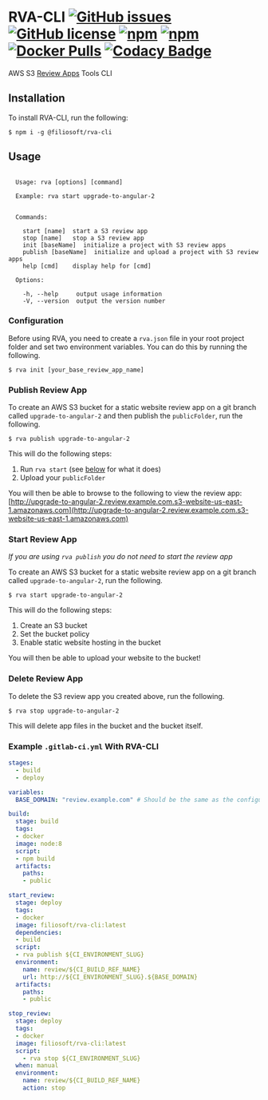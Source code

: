 # RVA-CLI [![GitHub issues](https://img.shields.io/github/issues/eventOneHQ/rva-cli.svg)](https://github.com/eventOneHQ/rva-cli/issues) [![GitHub license](https://img.shields.io/badge/license-MIT-blue.svg)](https://raw.githubusercontent.com/eventOneHQ/rva-cli/master/LICENSE) [![npm](https://img.shields.io/npm/v/@filiosoft/rva-cli.svg)](https://www.npmjs.com/package/@filiosoft/rva-cli) [![npm](https://img.shields.io/npm/dt/@filiosoft/rva-cli.svg)](https://www.npmjs.com/package/@filiosoft/rva-cli) [![Docker Pulls](https://img.shields.io/docker/pulls/filiosoft/rva-cli.svg)](https://hub.docker.com/r/filiosoft/rva-cli) [![Codacy Badge](https://api.codacy.com/project/badge/Grade/e9965678265a4278982594d165af3c40)](https://www.codacy.com/app/nprail/rva-cli?utm_source=github.com&amp;utm_medium=referral&amp;utm_content=eventOneHQ/rva-cli&amp;utm_campaign=Badge_Grade)

AWS S3 [Review Apps](https://docs.gitlab.com/ee/ci/review_apps/index.html) Tools CLI

## Installation

To install RVA-CLI, run the following:

```
$ npm i -g @filiosoft/rva-cli
```

## Usage
```

  Usage: rva [options] [command]

  Example: rva start upgrade-to-angular-2


  Commands:

    start [name]  start a S3 review app
    stop [name]   stop a S3 review app
    init [baseName]  initialize a project with S3 review apps
    publish [baseName]  initialize and upload a project with S3 review apps
    help [cmd]    display help for [cmd]

  Options:

    -h, --help     output usage information
    -V, --version  output the version number

```
### Configuration
Before using RVA, you need to create a `rva.json` file in your root project folder and set two environment variables. You can do this by running the following.

```
$ rva init [your_base_review_app_name]
```

### Publish Review App
To create an AWS S3 bucket for a static website review app on a git branch called `upgrade-to-angular-2` and then publish the `publicFolder`, run the following.

```
$ rva publish upgrade-to-angular-2
```

This will do the following steps:

1. Run `rva start` (see [below](#start-review-app) for what it does)
2. Upload your `publicFolder`

You will then be able to browse to the following to view the review app:
[http://upgrade-to-angular-2.review.example.com.s3-website-us-east-1.amazonaws.com](http://upgrade-to-angular-2.review.example.com.s3-website-us-east-1.amazonaws.com)

### Start Review App
_If you are using `rva publish` you do not need to start the review app_

To create an AWS S3 bucket for a static website review app on a git branch called `upgrade-to-angular-2`, run the following.

```
$ rva start upgrade-to-angular-2
```
This will do the following steps:

1. Create an S3 bucket
2. Set the bucket policy
3. Enable static website hosting in the bucket

You will then be able to upload your website to the bucket!

### Delete Review App
To delete the S3 review app you created above, run the following.

```
$ rva stop upgrade-to-angular-2
```

This will delete app files in the bucket and the bucket itself.

### Example `.gitlab-ci.yml` With RVA-CLI

```yaml
stages:
  - build
  - deploy

variables:
  BASE_DOMAIN: "review.example.com" # Should be the same as the configured base domain

build:
  stage: build
  tags: 
  - docker
  image: node:8
  script:
  - npm build
  artifacts:
    paths:
    - public

start_review:
  stage: deploy
  tags: 
  - docker
  image: filiosoft/rva-cli:latest
  dependencies:
  - build
  script:
  - rva publish ${CI_ENVIRONMENT_SLUG}
  environment:
    name: review/${CI_BUILD_REF_NAME}
    url: http://${CI_ENVIRONMENT_SLUG}.${BASE_DOMAIN}
  artifacts:
    paths:
    - public

stop_review:
  stage: deploy
  tags: 
  - docker
  image: filiosoft/rva-cli:latest
  script:
    - rva stop ${CI_ENVIRONMENT_SLUG}
  when: manual
  environment:
    name: review/${CI_BUILD_REF_NAME}
    action: stop
```

